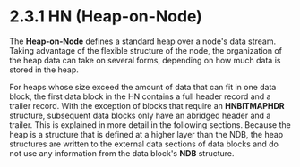 <html dir="LTR" xmlns:mshelp="http://msdn.microsoft.com/mshelp" xmlns:ddue="http://ddue.schemas.microsoft.com/authoring/2003/5" xmlns:xlink="http://www.w3.org/1999/xlink" xmlns:tool="http://www.microsoft.com/tooltip">
    <head>
        <meta http-equiv="Content-Type" content="text/html; CHARSET=utf-8"></meta>
        <meta name="save" content="history"></meta>
        <title>2.3.1 HN (Heap-on-Node)</title>
        <xml>
            <mshelp:toctitle title="2.3.1 HN (Heap-on-Node)"></mshelp:toctitle>
            <mshelp:rltitle title="[MS-PST]: HN (Heap-on-Node)"></mshelp:rltitle>
            <mshelp:keyword index="A" term="77ce49a3-3772-4d8d-bb2c-2f7520a238a6"></mshelp:keyword>
            <mshelp:attr name="DCSext.ContentType" value="open specification"></mshelp:attr>
            <mshelp:attr name="AssetID" value="77ce49a3-3772-4d8d-bb2c-2f7520a238a6"></mshelp:attr>
            <mshelp:attr name="TopicType" value="kbRef"></mshelp:attr>
            <mshelp:attr name="DCSext.Title" value="[MS-PST]: HN (Heap-on-Node)" />
        </xml>
    </head>
    <body>
        <div id="header">
            <h1 class="heading">2.3.1 HN (Heap-on-Node)</h1>
        </div>
        <div id="mainSection">
            <div id="mainBody">
                <div id="allHistory" class="saveHistory"></div>
                <div id="sectionSection0" class="section" name="collapseableSection">
                    

<p>The <b>Heap-on-Node</b> defines a standard heap over a
node's data stream. Taking advantage of the flexible structure of the node, the
organization of the heap data can take on several forms, depending on how much
data is stored in the heap.</p>

<p>For heaps whose size exceed the amount of data that can fit
in one data block, the first data block in the HN contains a full header record
and a trailer record. With the exception of blocks that require an <b>HNBITMAPHDR</b>
structure, subsequent data blocks only have an abridged header and a trailer.
This is explained in more detail in the following sections. Because the heap is
a structure that is defined at a higher layer than the NDB, the heap structures
are written to the external data sections of data blocks and do not use any
information from the data block's <b>NDB</b> structure.</p>
                </div>
            </div>
        </div>
    </body>
</html>